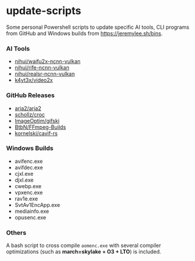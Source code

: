 # update-scripts
Some personal Powershell scripts to update specific AI tools, CLI programs from GitHub and Windows builds from https://jeremylee.sh/bins.

### AI Tools
- [nihui/waifu2x-ncnn-vulkan](https://github.com/nihui/waifu2x-ncnn-vulkan)
- [nihui/rife-ncnn-vulkan](https://github.com/nihui/rife-ncnn-vulkan)
- [nihui/realsr-ncnn-vulkan](https://github.com/nihui/realsr-ncnn-vulkan)
- [k4yt3x/video2x](https://github.com/k4yt3x/video2x)

### GitHub Releases
- [aria2/aria2](https://github.com/aria2/aria2)
- [schollz/croc](https://github.com/schollz/croc)
- [ImageOptim/gifski](https://github.com/ImageOptim/gifski)
- [BtbN/FFmpeg-Builds](https://github.com/BtbN/FFmpeg-Builds)
- [kornelski/cavif-rs](https://github.com/kornelski/cavif-rs/)

### Windows Builds
- avifenc.exe
- avifdec.exe
- cjxl.exe
- djxl.exe
- cwebp.exe
- vpxenc.exe
- rav1e.exe
- SvtAv1EncApp.exe
- mediainfo.exe
- opusenc.exe

### Others
A bash script to cross compile `aomenc.exe` with several compiler optimizations (such as **march=skylake + O3 + LTO**) is included.
